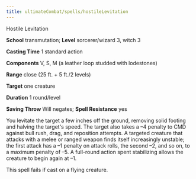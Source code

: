 ```yaml
---
title: ultimateCombat/spells/hostileLevitation
---
```

Hostile Levitation

**School** transmutation; **Level** sorcerer/wizard 3, witch 3

**Casting Time** 1 standard action

**Components** V, S, M (a leather loop studded with lodestones)

**Range** close (25 ft. + 5 ft./2 levels)

**Target** one creature

**Duration** 1 round/level

**Saving Throw** Will negates; **Spell Resistance** yes

You levitate the target a few inches off the ground, removing solid footing and halving the target's speed. The target also takes a –4 penalty to CMD against bull rush, drag, and reposition attempts. A targeted creature that attacks with a melee or ranged weapon finds itself increasingly unstable; the first attack has a –1 penalty on attack rolls, the second –2, and so on, to a maximum penalty of –5. A full-round action spent stabilizing allows the creature to begin again at –1.

This spell fails if cast on a flying creature.

